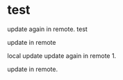 test
====
update again in remote.
test

update in remote

local update
update again in remote 1.

update in remote.

